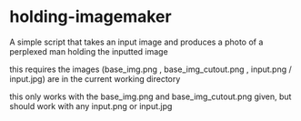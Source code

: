 # holding-imagemaker
A simple script that takes an input image and produces a photo of a perplexed man holding the inputted image

this requires the images (base_img.png , base_img_cutout.png , input.png / input.jpg) are in the current working directory

this only works with the base_img.png and base_img_cutout.png given, but should work with any input.png or input.jpg
